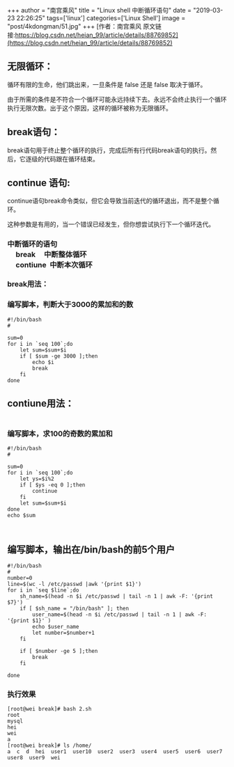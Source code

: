 +++
author = "南宫乘风"
title = "Linux shell 中断循环语句"
date = "2019-03-23 22:26:25"
tags=['linux']
categories=['Linux Shell']
image = "post/4kdongman/51.jpg"
+++
[作者：南宫乘风   原文链接:https://blog.csdn.net/heian_99/article/details/88769852](https://blog.csdn.net/heian_99/article/details/88769852)

## 无限循环：

循环有限的生命，他们跳出来，一旦条件是 false 还是 false 取决于循环。

由于所需的条件是不符合一个循环可能永远持续下去。永远不会终止执行一个循环执行无限次数。出于这个原因，这样的循环被称为无限循环。

## break语句：

break语句用于终止整个循环的执行，完成后所有行代码break语句的执行。然后，它逐级的代码跟在循环结束。

## continue 语句:

continue语句break命令类似，但它会导致当前迭代的循环退出，而不是整个循环。

这种参数是有用的，当一个错误已经发生，但你想尝试执行下一个循环迭代。

### 中断循环的语句<br>      break     中断整体循环<br>      contiune  中断本次循环<br>      <br> break用法：

### 编写脚本，判断大于3000的累加和的数

```
#!/bin/bash
#

sum=0
for i in `seq 100`;do
    let sum=$sum+$i
    if [ $sum -ge 3000 ];then
        echo $i
        break
    fi
done
```

## contiune用法：

### <br>编写脚本，求100的奇数的累加和

```
#!/bin/bash 
#

sum=0
for i in `seq 100`;do
    let ys=$i%2
    if [ $ys -eq 0 ];then
        continue
    fi
    let sum=$sum+$i
done
echo $sum
```

## <br>编写脚本，输出在/bin/bash的前5个用户

```
#!/bin/bash
#
number=0
line=$(wc -l /etc/passwd |awk '{print $1}')
for i in `seq $line`;do
    sh_name=$(head -n $i /etc/passwd | tail -n 1 | awk -F: '{print $7}')
    if [ $sh_name = "/bin/bash" ]; then
        user_name=$(head -n $i /etc/passwd | tail -n 1 | awk -F: '{print $1}' )
        echo $user_name
        let number=$number+1
    fi

    if [ $number -ge 5 ];then
        break
    fi

done
```

### 执行效果

```
[root@wei break]# bash 2.sh 
root
mysql
hei
wei
a
[root@wei break]# ls /home/
a  c  d  hei  user1  user10  user2  user3  user4  user5  user6  user7  user8  user9  wei

```


